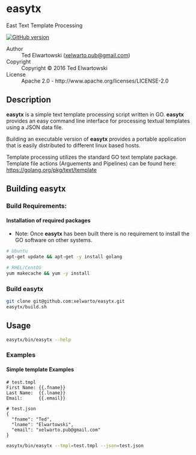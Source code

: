 # easytx
East Text Template Processing

[![GitHub version](https://badge.fury.io/gh/xelwarto%2Feasytx.svg)](http://badge.fury.io/gh/xelwarto%2Feasytx)

<dl>
  <dt>Author</dt><dd>Ted Elwartowski (<a href="mailto:xelwarto.pub@gmail.com">xelwarto.pub@gmail.com</a>)</dd>
  <dt>Copyright</dt><dd>Copyright © 2016 Ted Elwartowski</dd>
  <dt>License</dt><dd>Apache 2.0 - http://www.apache.org/licenses/LICENSE-2.0</dd>
</dl>

## Description

**easytx** is a simple text template processing script written in GO. **easytx** provides an easy command line interface for processing textual templates using a JSON data file.

Building an executable version of **easytx** provides a portable application that is easily distributed to different linux based hosts.

Template processing utilizes the standard GO text template package. Template file actions (Arguements and Pipelines) can be found here: https://golang.org/pkg/text/template

## Building easytx

### Build Requirements:

#### Installation of required packages

* Note: Once **easytx** has been built there is no requirement to install the GO software on other systems.

```bash
# Ubuntu
apt-get update && apt-get -y install golang

# RHEL/CentOS
yum makecache && yum -y install
```

### Build easytx

````bash
git clone git@github.com:xelwarto/easytx.git
easytx/build.sh
````

## Usage

````bash
easytx/bin/easytx --help
````

### Examples

#### Simple template Examples

````
# test.tmpl
First Name: {{.fname}}
Last Name:  {{.lname}}
Email:      {{.email}}
````

````
# test.json
{
  "fname": "Ted",
  "lname": "Elwartowski",
  "email": "xelwarto.pub@gmail.com"
}
````

````bash
easytx/bin/easytx --tmpl=test.tmpl --json=test.json
````
